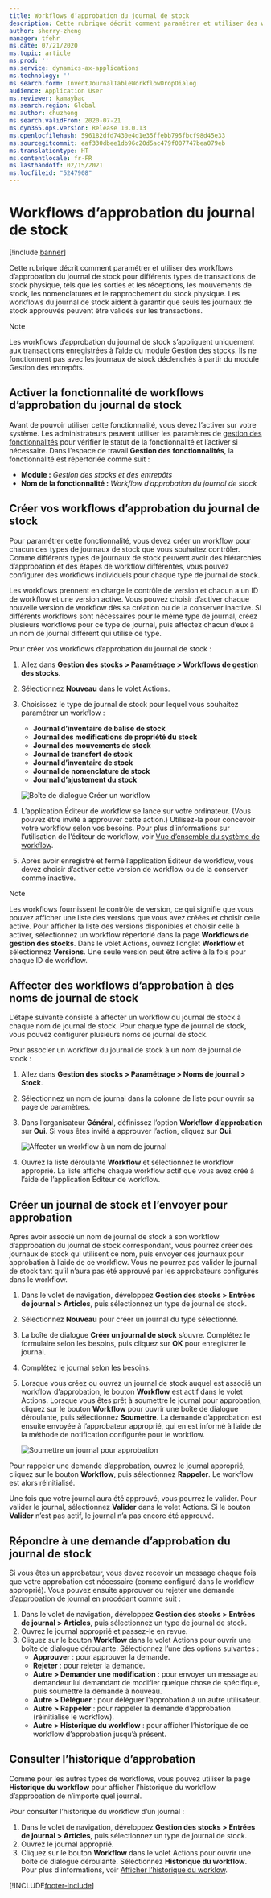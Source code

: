```yaml
---
title: Workflows d’approbation du journal de stock
description: Cette rubrique décrit comment paramétrer et utiliser des workflows d’approbation du journal de stock pour différents types de transactions de stock physique. Les workflows du journal de stock aident à garantir que seuls les journaux de stock approuvés peuvent être validés sur les transactions.
author: sherry-zheng
manager: tfehr
ms.date: 07/21/2020
ms.topic: article
ms.prod: ''
ms.service: dynamics-ax-applications
ms.technology: ''
ms.search.form: InventJournalTableWorkflowDropDialog
audience: Application User
ms.reviewer: kamaybac
ms.search.region: Global
ms.author: chuzheng
ms.search.validFrom: 2020-07-21
ms.dyn365.ops.version: Release 10.0.13
ms.openlocfilehash: 596182dfd7430e4d1e35ffebb795fbcf98d45e33
ms.sourcegitcommit: eaf330dbee1db96c20d5ac479f007747bea079eb
ms.translationtype: HT
ms.contentlocale: fr-FR
ms.lasthandoff: 02/15/2021
ms.locfileid: "5247908"
---
```

# <a name="inventory-journal-approval-workflows"></a>Workflows d’approbation du journal de stock

[!include [banner](../includes/banner.md)]

Cette rubrique décrit comment paramétrer et utiliser des workflows d’approbation du journal de stock pour différents types de transactions de stock physique, tels que les sorties et les réceptions, les mouvements de stock, les nomenclatures et le rapprochement du stock physique. Les workflows du journal de stock aident à garantir que seuls les journaux de stock approuvés peuvent être validés sur les transactions.

> [!NOTE]
> Les workflows d’approbation du journal de stock s’appliquent uniquement aux transactions enregistrées à l’aide du module Gestion des stocks. Ils ne fonctionnent pas avec les journaux de stock déclenchés à partir du module Gestion des entrepôts.

## <a name="turn-on-the-inventory-journal-approval-workflows-feature"></a>Activer la fonctionnalité de workflows d’approbation du journal de stock

Avant de pouvoir utiliser cette fonctionnalité, vous devez l’activer sur votre système. Les administrateurs peuvent utiliser les paramètres de [gestion des fonctionnalités](../../fin-ops-core/fin-ops/get-started/feature-management/feature-management-overview.md) pour vérifier le statut de la fonctionnalité et l’activer si nécessaire. Dans l’espace de travail **Gestion des fonctionnalités**, la fonctionnalité est répertoriée comme suit :

- **Module :** *Gestion des stocks et des entrepôts*
- **Nom de la fonctionnalité :** *Workflow d’approbation du journal de stock*

## <a name="create-your-inventory-journal-approval-workflows"></a>Créer vos workflows d’approbation du journal de stock

Pour paramétrer cette fonctionnalité, vous devez créer un workflow pour chacun des types de journaux de stock que vous souhaitez contrôler. Comme différents types de journaux de stock peuvent avoir des hiérarchies d’approbation et des étapes de workflow différentes, vous pouvez configurer des workflows individuels pour chaque type de journal de stock.

Les workflows prennent en charge le contrôle de version et chacun a un ID de workflow et une version active. Vous pouvez choisir d’activer chaque nouvelle version de workflow dès sa création ou de la conserver inactive. Si différents workflows sont nécessaires pour le même type de journal, créez plusieurs workflows pour ce type de journal, puis affectez chacun d’eux à un nom de journal différent qui utilise ce type.

Pour créer vos workflows d’approbation du journal de stock :

1. Allez dans **Gestion des stocks \> Paramétrage \> Workflows de gestion des stocks**.
1. Sélectionnez **Nouveau** dans le volet Actions.
1. Choisissez le type de journal de stock pour lequel vous souhaitez paramétrer un workflow :
    - **Journal d’inventaire de balise de stock**
    - **Journal des modifications de propriété du stock**
    - **Journal des mouvements de stock**
    - **Journal de transfert de stock**
    - **Journal d’inventaire de stock**
    - **Journal de nomenclature de stock**
    - **Journal d’ajustement du stock**

    ![Boîte de dialogue Créer un workflow](media/journal-workflow-create-workflow.png "Boîte de dialogue Créer un workflow")

1. L’application Éditeur de workflow se lance sur votre ordinateur. (Vous pouvez être invité à approuver cette action.) Utilisez-la pour concevoir votre workflow selon vos besoins. Pour plus d’informations sur l’utilisation de l’éditeur de workflow, voir [Vue d’ensemble du système de workflow](../../fin-ops-core/fin-ops/organization-administration/overview-workflow-system.md).
1. Après avoir enregistré et fermé l’application Éditeur de workflow, vous devez choisir d’activer cette version de workflow ou de la conserver comme inactive.

> [!NOTE]
> Les workflows fournissent le contrôle de version, ce qui signifie que vous pouvez afficher une liste des versions que vous avez créées et choisir celle active. Pour afficher la liste des versions disponibles et choisir celle à activer, sélectionnez un workflow répertorié dans la page **Workflows de gestion des stocks**. Dans le volet Actions, ouvrez l’onglet **Workflow** et sélectionnez **Versions**. Une seule version peut être active à la fois pour chaque ID de workflow.

## <a name="assign-approval-workflows-to-inventory-journal-names"></a>Affecter des workflows d’approbation à des noms de journal de stock

L’étape suivante consiste à affecter un workflow du journal de stock à chaque nom de journal de stock. Pour chaque type de journal de stock, vous pouvez configurer plusieurs noms de journal de stock.

Pour associer un workflow du journal de stock à un nom de journal de stock :

1. Allez dans **Gestion des stocks \> Paramétrage \> Noms de journal \> Stock**.
1. Sélectionnez un nom de journal dans la colonne de liste pour ouvrir sa page de paramètres.
1. Dans l’organisateur **Général**, définissez l’option **Workflow d’approbation** sur **Oui**. Si vous êtes invité à approuver l’action, cliquez sur **Oui**.

    ![Affecter un workflow à un nom de journal](media/journal-workflow-journal-name.png "Affecter un workflow à un nom de journal")

1. Ouvrez la liste déroulante **Workflow** et sélectionnez le workflow approprié. La liste affiche chaque workflow actif que vous avez créé à l’aide de l’application Éditeur de workflow.

## <a name="create-an-inventory-journal-and-send-it-for-approval"></a>Créer un journal de stock et l’envoyer pour approbation

Après avoir associé un nom de journal de stock à son workflow d’approbation du journal de stock correspondant, vous pourrez créer des journaux de stock qui utilisent ce nom, puis envoyer ces journaux pour approbation à l’aide de ce workflow. Vous ne pourrez pas valider le journal de stock tant qu’il n’aura pas été approuvé par les approbateurs configurés dans le workflow.

1. Dans le volet de navigation, développez **Gestion des stocks \> Entrées de journal \> Articles**, puis sélectionnez un type de journal de stock.
1. Sélectionnez **Nouveau** pour créer un journal du type sélectionné.
1. La boîte de dialogue **Créer un journal de stock** s’ouvre. Complétez le formulaire selon les besoins, puis cliquez sur **OK** pour enregistrer le journal.
1. Complétez le journal selon les besoins.
1. Lorsque vous créez ou ouvrez un journal de stock auquel est associé un workflow d’approbation, le bouton **Workflow** est actif dans le volet Actions. Lorsque vous êtes prêt à soumettre le journal pour approbation, cliquez sur le bouton **Workflow** pour ouvrir une boîte de dialogue déroulante, puis sélectionnez **Soumettre**. La demande d’approbation est ensuite envoyée à l’approbateur approprié, qui en est informé à l’aide de la méthode de notification configurée pour le workflow.

    ![Soumettre un journal pour approbation](media/journal-workflow-inventory-journal.png "Soumettre un journal pour approbation")

Pour rappeler une demande d’approbation, ouvrez le journal approprié, cliquez sur le bouton **Workflow**, puis sélectionnez **Rappeler**. Le workflow est alors réinitialisé.

Une fois que votre journal aura été approuvé, vous pourrez le valider. Pour valider le journal, sélectionnez **Valider** dans le volet Actions. Si le bouton **Valider** n’est pas actif, le journal n’a pas encore été approuvé.

## <a name="respond-to-an-inventory-journal-approval-request"></a>Répondre à une demande d’approbation du journal de stock

Si vous êtes un approbateur, vous devez recevoir un message chaque fois que votre approbation est nécessaire (comme configuré dans le workflow approprié). Vous pouvez ensuite approuver ou rejeter une demande d’approbation de journal en procédant comme suit :

1. Dans le volet de navigation, développez **Gestion des stocks \> Entrées de journal \> Articles**, puis sélectionnez un type de journal de stock.
1. Ouvrez le journal approprié et passez-le en revue.
1. Cliquez sur le bouton **Workflow** dans le volet Actions pour ouvrir une boîte de dialogue déroulante. Sélectionnez l’une des options suivantes :
    - **Approuver** : pour approuver la demande.
    - **Rejeter** : pour rejeter la demande.
    - **Autre \> Demander une modification** : pour envoyer un message au demandeur lui demandant de modifier quelque chose de spécifique, puis soumettre la demande à nouveau.
    - **Autre \> Déléguer** : pour déléguer l’approbation à un autre utilisateur.
    - **Autre \> Rappeler** : pour rappeler la demande d’approbation (réinitialise le workflow).
    - **Autre \> Historique du workflow** : pour afficher l’historique de ce workflow d’approbation jusqu’à présent.

## <a name="review-the-approval-history"></a>Consulter l’historique d’approbation

Comme pour les autres types de workflows, vous pouvez utiliser la page **Historique du workflow** pour afficher l’historique du workflow d’approbation de n’importe quel journal.

Pour consulter l’historique du workflow d’un journal :

1. Dans le volet de navigation, développez **Gestion des stocks \> Entrées de journal \> Articles**, puis sélectionnez un type de journal de stock.
1. Ouvrez le journal approprié.
1. Cliquez sur le bouton **Workflow** dans le volet Actions pour ouvrir une boîte de dialogue déroulante. Sélectionnez **Historique du workflow**. Pour plus d’informations, voir [Afficher l’historique du worklow](../../fin-ops-core/fin-ops/organization-administration/tasks/view-workflow-history.md).


[!INCLUDE[footer-include](../../includes/footer-banner.md)]